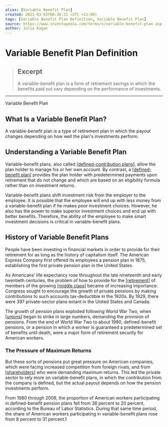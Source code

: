 ```yaml
---
alias: [Variable Benefit Plan]
created: 2021-03-03T00:36:23 (UTC +11:00)
tags: [Variable Benefit Plan Definition, Variable Benefit Plan]
source: https://www.investopedia.com/terms/v/variable-benefit-plan.asp
author: Julia Kagan
---
```


# Variable Benefit Plan Definition

> ## Excerpt
> A variable-benefit plan is a form of retirement savings in which the benefits paid out vary depending on the performance of investments.

---

Variable Benefit Plan
## What Is a Variable Benefit Plan?

A variable-benefit plan is a type of retirement plan in which the payout changes depending on how well the plan's investments perform.

## Understanding a Variable Benefit Plan

Variable-benefit plans, also called [[defined-contribution plans]](https://www.investopedia.com/terms/d/definedcontributionplan.asp), allow the plan holder to manage his or her own account. By contrast, a [[defined-benefit plan]](https://www.investopedia.com/terms/d/definedbenefitpensionplan.asp) provides the plan holder with predetermined payments upon retirement that do not change and which are based on an eligibility formula rather than on investment returns.

Variable-benefit plans shift investment risk from the employer to the employee. It is possible that the employee will end up with less money from a variable-benefit plan if he makes poor investment choices. However, he also has the power to make superior investment choices and end up with better benefits. Therefore, the ability of the employee to make smart investment decisions is critical in variable-benefit plans.

## History of Variable Benefit Plans

People have been investing in financial markets in order to provide for their retirement for as long as the history of capitalism itself. The American Express Company first offered its employees a pension plan in 1875, establishing the first private pension plan in the United States.

As Americans’ life expectancy rose throughout the late nineteenth and early twentieth centuries, the problem of how to provide for the [[retirement]](https://www.investopedia.com/terms/r/retirement.asp) of members of the growing [[middle class]](https://www.investopedia.com/terms/u/upper-class.asp) became of increasing importance. Congress sought to encourage the growth of private pensions by making contributions to such accounts tax-deductible in the 1920s. By 1929, there were 397 private-sector plans extant in the United States and Canada.

The growth of pension plans exploded following World War Two, when [[unions]](https://www.investopedia.com/terms/l/labor-union.asp) began to strike in large numbers, demanding the provision of pensions. From the end of World War Two to about 1980, defined-benefit pensions, or a pension in which a worker is guaranteed a predetermined set of benefits until death, were a major form of retirement security for American workers.

### The Pressure of Maximum Returns

But these sorts of pensions put great pressure on American companies, which were facing increased competition from foreign rivals, and from [[shareholders]](https://www.investopedia.com/terms/s/shareholder.asp) who were demanding maximum returns. This led the private sector to rely more on variable-benefit plans, in which the contribution from the company is defined, but the actual payout depends on how the pension investments perform.

From 1980 through 2008, the proportion of American workers participating in defined-benefit pension plans fell from 38 percent to 20 percent, according to the Bureau of Labor Statistics. During that same time period, the share of American workers participating in variable-benefit plans rose from 8 percent to 31 percent.1
